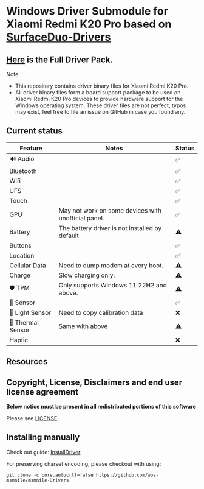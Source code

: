 
# Windows Driver Submodule for Xiaomi Redmi K20 Pro based on [SurfaceDuo-Drivers](https://github.com/WOA-Project/SurfaceDuo-Drivers/)
## [Here](https://github.com/woa-msmnile/msmnile-Drivers) is the Full Driver Pack.
<!-- ## ⚠ Remember to decompress Raphael-Drivers\components\QC8150\Graphics\qcdxwsaum.7z and put the image file into the Raphael-Drivers\components\QC8150\Graphics\GRAPHICS.SOC_QC8150.XXX_XXX_XXX/. -->
> [!NOTE]
> - This repository contains driver binary files for Xiaomi Redmi K20 Pro.
> - All driver binary files form a board support package to be used on Xiaomi Redmi K20 Pro devices to provide hardware support for the Windows operating system.
These driver files are not perfect, typos may exist, feel free to file an issue on GitHub in case you found any.

## Current status

| Feature                | Notes                                               | Status         |
|------------------------|-----------------------------------------------------|----------------|
| 🔊 Audio              |                                                     | ✅            |
| Bluetooth              |                                                     | ✅            |
| Wifi                   |                                                     | ✅            |
| UFS                    |                                                     | ✅            |
| Touch                  |                                                     | ✅            |
| GPU                    | May not work on some devices with unofficial panel. | ✅            |
| Battery                | The battery driver is not installed by default      | ⚠️            |
| Buttons                |                                                     | ✅            |
| Location               |                                                     | ✅            |
| Cellular Data          | Need to dump modem at every boot.                   | ⚠️            |
| Charge                 | Slow charging only.                                 | ⚠️            |
| 🛡️ TPM                | Only supports Windows 11 22H2 and above.            | ⚠️            |
| 🧭 Sensor             |                                                     | ✅            |
| 🧭 Light Sensor       | Need to copy calibration data                       | ❌            |
| 🧭 Thermal Sensor     | Same with above                                     | ⚠️            |
| Haptic                 |                                                     | ❌            |

## Resources

## Copyright, License, Disclaimers and end user license agreement

**Below notice must be present in all redistributed portions of this software**

Please see [LICENSE](LICENSE.md)

## Installing manually
Check out guide: [InstallDriver](https://woa-msmnile.github.io/InstallationGuides/InstallDrivers.html)

For preserving charset encoding, please checkout with using:

```
git clone -c core.autocrlf=false https://github.com/woa-msmnile/msmnile-Drivers
```
